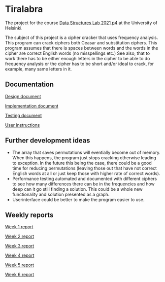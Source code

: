 # Tiralabra

The project for the course [Data Structures Lab 2021 p4](https://tiralabra.github.io/2021_p4/en/) at the University of Helsinki.

The subject of this project is a cipher cracker that uses frequency analysis. This program can crack ciphers both Ceasar and substitution ciphers. This program assumes that there is spaces between words and the words in the cipher are correct English words (no misspellings etc.) See also, that to work there has to be either enough letters in the cipher to be able to do frequency analysis or the cipher has to be short and/or ideal to crack, for example, many same letters in it.

## Documentation
[Design document](https://github.com/matiastamsi/tiralabra/blob/main/documentation/design_document.md)

[Implementation document](https://github.com/matiastamsi/tiralabra/blob/main/documentation/implementation_document.md)

[Testing document](https://github.com/matiastamsi/tiralabra/blob/main/documentation/testing_document.md)

[User instructions](https://github.com/matiastamsi/tiralabra/blob/main/documentation/user_instructions.md)

## Further development ideas

- The array that saves permutations will eventially become out of memory. When this happens, the program just stops cracking otherwise leading to exception. In the future this being the case, there could be a good time for reducing permutations (leaving those out that have not correct English words at all or just keep those with higher rate of correct words).
- Performance testing automated and documented with different ciphers to see how many differences there can be in the frequencies and how deep can it go still finding a solution. This could be a whole new functionality and solution presented as a graph.
- Userinterface could be better to make the program easier to use.

## Weekly reports
[Week 1 report](https://github.com/matiastamsi/tiralabra/blob/main/documentation/week_1_report.md)

[Week 2 report](https://github.com/matiastamsi/tiralabra/blob/main/documentation/week_2_report.md)

[Week 3 report](https://github.com/matiastamsi/tiralabra/blob/main/documentation/week_3_report.md)

[Week 4 report](https://github.com/matiastamsi/tiralabra/blob/main/documentation/week_4_report.md)

[Week 5 report](https://github.com/matiastamsi/tiralabra/blob/main/documentation/week_5_report.md)

[Week 6 report](https://github.com/matiastamsi/tiralabra/blob/main/documentation/week_6_report.md)
